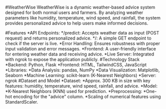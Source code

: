 #WeatherWise
WeatherWise is a dynamic weather-based advice system designed for both normal users and farmers. By analyzing weather parameters like humidity, temperature, wind speed, and rainfall, the system provides personalized advice to help users make informed decisions.

#Features
*API Endpoints:
  */predict: Accepts weather data as input (POST request) and returns personalized advice.
  */: A simple GET endpoint to check if the server is live.
*Error Handling: Ensures robustness with proper input validation and error messages.
*Frontend: A user-friendly interface for entering weather data and receiving advice.
*Live Server: Integrated with ngrok to expose the application publicly.
#Technology Stack
*Backend: Python, Flask
*Frontend: HTML, TailwindCSS, JavaScript
*Libraries:
  *Data Analysis: pandas, NumPy
  *Data Visualization: Matplotlib, Seaborn
  *Machine Learning: scikit-learn (K-Nearest Neighbors)
  *Server: ngrok
#Dataset and Model
*Dataset:
  *Approx. 300 KB in size with key features: humidity, temperature, wind speed, rainfall, and advice.
*Model:
  *K-Nearest Neighbors (KNN) used for prediction.
*Preprocessing:
  *One-hot encoding for the "advice" column.
  *Scaling of numerical features using StandardScaler.
